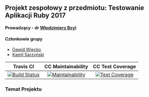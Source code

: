## Projekt zespołowy z przedmiotu: Testowanie Aplikacji Ruby 2017
#### Prowadzący - dr [Włodzimierz Bzyl](https://github.com/wbzyl)

#### Członkowie grupy

 - [Dawid Więcko](https://github.com/dwiecko)
 - [Kamil Sarzyński](https://github.com/ksarzynski)
 

|Travis CI   |CC Maintainability   |CC Test Coverage     |
|:-:|:-:|:-:|
|[![Build Status](https://travis-ci.org/my-rspec/mocking-hell-dwks.svg?branch=master)](https://travis-ci.org/my-rspec/mocking-hell-dwks)   |[![Maintainability](https://api.codeclimate.com/v1/badges/e0280f4cbbe521f195f7/maintainability)](https://codeclimate.com/github/my-rspec/mocking-hell-dwks/maintainability)   |[![Test Coverage](https://api.codeclimate.com/v1/badges/e0280f4cbbe521f195f7/test_coverage)](https://codeclimate.com/github/my-rspec/mocking-hell-dwks/test_coverage)  |


### Temat Projektu

